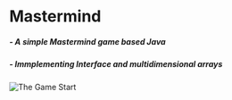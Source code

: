 # Mastermind
##### - A simple Mastermind game based Java
##### - Immplementing Interface and multidimensional arrays
![The Game Start](startGame.png)
